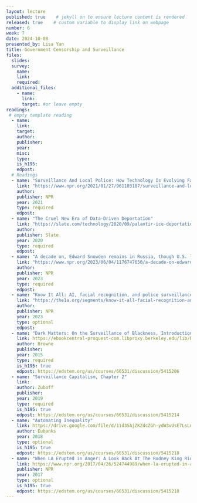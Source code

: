 ```yaml
---
layout: lecture
published: true    # jekyll on to ensure lecture content is rendered
released: true    # custom variable to display link on webpage
number: 6
week: 7
date: 2024-10-08
presented_by: Lisa Yan
title: Government Censorship and Surveillance
files:
  slides:
  survey:
    name:
    link: 
    required:
  additional_files:
    - name: 
      link: 
      target: #or leave empty
readings:
 # empty template reading 
  - name: 
    link:
    target:
    author:
    publisher: 
    year: 
    misc: 
    type: 
    is_h195: 
    edpost:
  # Readings
  - name: "Surveillance And Local Police: How Technology Is Evolving Faster Than Regulation"
    link: "https://www.npr.org/2021/01/27/961103187/surveillance-and-local-police-how-technology-is-evolving-faster-than-regulation"
    author:
    publisher: NPR
    year: 2021
    type: required
    edpost:
  - name: "The Cruel New Era of Data-Driven Deportation"
    link: "https://slate.com/technology/2020/09/palantir-ice-deportation-immigrant-surveillance-big-data.html"
    author:
    publisher: Slate
    year: 2020
    type: required
    edpost:
  - name: "A decade on, Edward Snowden remains in Russia, though U.S. laws have changed"
    link: "https://www.npr.org/2023/06/04/1176747650/a-decade-on-edward-snowden-remains-in-russia-though-u-s-laws-have-changed"
    author:
    publisher: NPR
    year: 2023
    type: required
    edpost:
  - name: "Know It All: AI, facial recognition, and police surveillance"
    link: "https://the1a.org/segments/know-it-all-facial-recognition-and-ai-in-police-surveillance/"
    author:
    publisher: NPR
    year: 2023
    type: optional
    edpost:
  - name: "Dark Matters: On the Surveillance of Blackness, Introduction & Epilogue"
    link: https://ebookcentral-proquest-com.libproxy.berkeley.edu/lib/berkeley-ebooks/detail.action?pq-origsite=primo&docID=2194890
    author: Browne
    publisher: 
    year: 2015
    type: required
    is_h195: true
    edpost: https://edstem.org/us/courses/66531/discussion/5415206
  - name: "Surveillance Capitalism, Chapter 2"
    link:
    author: Zuboff
    publisher: 
    year: 2019
    type: required
    is_h195: true
    edpost: https://edstem.org/us/courses/66531/discussion/5415214
  - name: "Automating Inequality"
    link: https://drive.google.com/file/d/11d35AjZKZdcZGh-ydW3vUsE7LsLnbLxa/view
    author: Eubanks
    year: 2018
    type: optional
    is_h195: true
    edpost: https://edstem.org/us/courses/66531/discussion/5415218
  - name: "When LA Erupted in Anger: A Look Back At The Rodney King Riots"
    link: https://www.npr.org/2017/04/26/524744989/when-la-erupted-in-anger-a-look-back-at-the-rodney-king-riots
    publisher: NPR
    year: 2017
    type: optional
    is_h195: true
    edpost: https://edstem.org/us/courses/66531/discussion/5415218
---
```


<!-- information here -->
